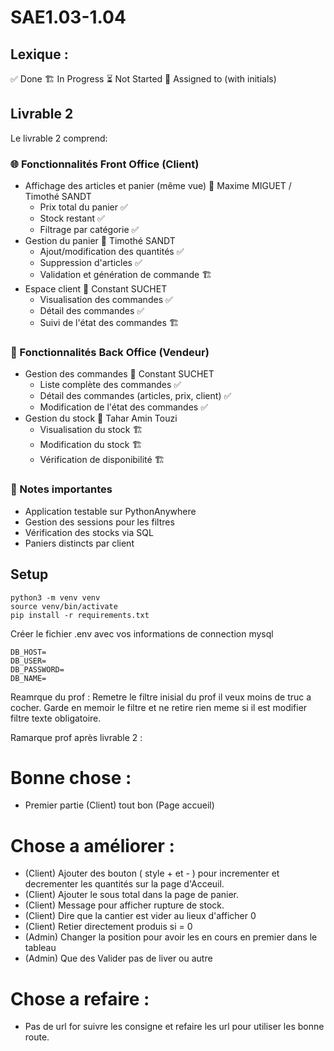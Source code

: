 # SAE1.03-1.04


## Lexique : 
✅ Done
🏗️ In Progress
⏳ Not Started
👤 Assigned to (with initials)

## Livrable 2
Le livrable 2 comprend:

### 🌐 Fonctionnalités Front Office (Client) 
- Affichage des articles et panier (même vue) 👤 Maxime MIGUET / Timothé SANDT
  - Prix total du panier ✅
  - Stock restant ✅
  - Filtrage par catégorie ✅
- Gestion du panier 👤 Timothé SANDT
  - Ajout/modification des quantités ✅
  - Suppression d'articles ✅
  - Validation et génération de commande 🏗️
- Espace client 👤 Constant SUCHET
  - Visualisation des commandes ✅
  - Détail des commandes ✅
  - Suivi de l'état des commandes 🏗️

### 🔧 Fonctionnalités Back Office (Vendeur)
- Gestion des commandes 👤 Constant SUCHET
  - Liste complète des commandes ✅
  - Détail des commandes (articles, prix, client) ✅
  - Modification de l'état des commandes ✅
- Gestion du stock 👤 Tahar Amin Touzi
  - Visualisation du stock 🏗️
  - Modification du stock 🏗️
  - Vérification de disponibilité 🏗️

### 📝 Notes importantes
- Application testable sur PythonAnywhere
- Gestion des sessions pour les filtres
- Vérification des stocks via SQL
- Paniers distincts par client


## Setup
```
python3 -m venv venv
source venv/bin/activate
pip install -r requirements.txt 
```

Créer le fichier .env avec vos informations de connection mysql
```
DB_HOST=
DB_USER=
DB_PASSWORD=
DB_NAME=
```

Reamrque du prof :
Remetre le filtre inisial du prof 
il veux moins de truc a cocher.
Garde en memoir le filtre et ne retire rien meme si il est modifier
filtre texte obligatoire. 





Ramarque prof après livrable 2 :

# Bonne chose :
- Premier partie (Client) tout bon (Page accueil)




# Chose a améliorer :
- (Client) Ajouter des bouton ( style + et - ) pour incrementer et decrementer les quantités sur la page d'Acceuil.
- (Client) Ajouter le sous total dans la page de panier.
- (Client) Message pour afficher rupture de stock.
- (Client) Dire que la cantier est vider au lieux d'afficher 0
- (Client) Retier directement produis si = 0
- (Admin) Changer la position pour avoir les en cours en premier dans le tableau
- (Admin) Que des Valider pas de liver ou autre



# Chose a refaire :
- Pas de url for suivre les consigne et refaire les url pour utiliser les bonne route.